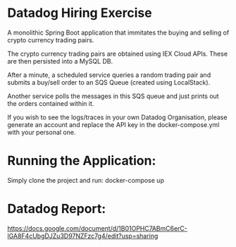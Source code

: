 # Datadog Hiring Exercise
A monolithic Spring Boot application that immitates the buying and selling of crypto currency trading pairs. 

The crypto currency trading pairs are obtained using IEX Cloud APIs. These are then persisted into a MySQL DB.

After a minute, a scheduled service queries a random trading pair and submits a buy/sell order to an SQS Queue (created using LocalStack).

Another service polls the messages in this SQS queue and just prints out the orders contained within it.

If you wish to see the logs/traces in your own Datadog Organisation, please generate an account and replace the API key in the docker-compose.yml 
with your personal one.

# Running the Application:
Simply clone the project and run:
docker-compose up

# Datadog Report:
https://docs.google.com/document/d/1B01OPHC7ABmC6erC-lGA8F4cUbgDJZu3D97NZFzc7g4/edit?usp=sharing 
